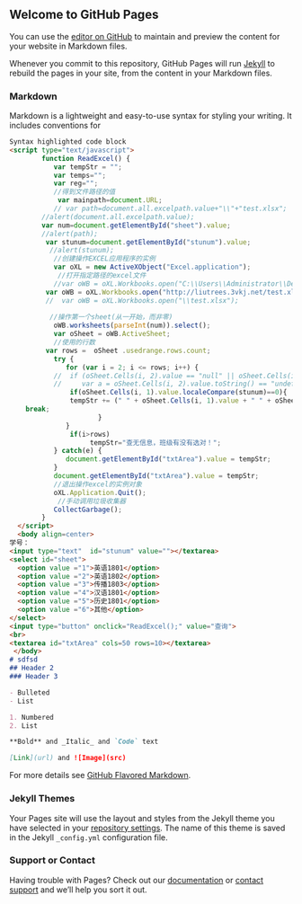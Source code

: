 ## Welcome to GitHub Pages

You can use the [editor on GitHub](https://github.com/liutrees/codedemo/edit/master/index.md) to maintain and preview the content for your website in Markdown files.

Whenever you commit to this repository, GitHub Pages will run [Jekyll](https://jekyllrb.com/) to rebuild the pages in your site, from the content in your Markdown files.

### Markdown

Markdown is a lightweight and easy-to-use syntax for styling your writing. It includes conventions for

```markdown
Syntax highlighted code block
<script type="text/javascript">
        function ReadExcel() {
           var tempStr = "";
           var temps="";
           var reg="";
           //得到文件路径的值
            var mainpath=document.URL;
           // var path=document.all.excelpath.value+"\\"+"test.xlsx";
        //alert(document.all.excelpath.value);
        var num=document.getElementById("sheet").value;
        //alert(path);
         var stunum=document.getElementById("stunum").value;
          //alert(stunum);
           //创建操作EXCEL应用程序的实例
           var oXL = new ActiveXObject("Excel.application");
            //打开指定路径的excel文件
           //var oWB = oXL.Workbooks.open("C:\\Users\\Administrator\\Desktop\\获取excel的行和列\\获取excel的行和列\\test.xlsx");
         var oWB = oXL.Workbooks.open("http://liutrees.3vkj.net/test.xlsx");
         //  var oWB = oXL.Workbooks.open("\\test.xlsx");
 
          //操作第一个sheet(从一开始，而非零)
           oWB.worksheets(parseInt(num)).select();
           var oSheet = oWB.ActiveSheet;
           //使用的行数
         var rows =  oSheet .usedrange.rows.count; 
           try {
              for (var i = 2; i <= rows; i++) {
           //  if (oSheet.Cells(i, 2).value == "null" || oSheet.Cells(i, 3).value == "null") break;
           //     var a = oSheet.Cells(i, 2).value.toString() == "undefined" ? "": oSheet.Cells(i, 2).value;
               if(oSheet.Cells(i, 1).value.localeCompare(stunum)==0){
               tempStr += (" " + oSheet.Cells(i, 1).value + " " + oSheet.Cells(i, 2).value + " " + oSheet.Cells(i, 3).value + " " + oSheet.Cells(i, 4).value + "\n"); 
	break;
                      }
              }
               if(i>rows)
                    tempStr="查无信息，班级有没有选对！";
           } catch(e) {
              document.getElementById("txtArea").value = tempStr;
           }
           document.getElementById("txtArea").value = tempStr;
           //退出操作excel的实例对象
           oXL.Application.Quit();
            //手动调用垃圾收集器
           CollectGarbage();
        }
  </script>
  <body align=center>
学号：
<input type="text"  id="stunum" value=""></textarea>
<select id="sheet">
  <option value ="1">英语1801</option>
  <option value ="2">英语1802</option>
  <option value ="3">传播1803</option>
  <option value ="4">汉语1801</option>
  <option value ="5">历史1801</option>
  <option value ="6">其他</option>
</select>
<input type="button" onclick="ReadExcel();" value="查询">
<br>
<textarea id="txtArea" cols=50 rows=10></textarea>
 </body>
# sdfsd
## Header 2
### Header 3

- Bulleted
- List

1. Numbered
2. List

**Bold** and _Italic_ and `Code` text

[Link](url) and ![Image](src)
```

For more details see [GitHub Flavored Markdown](https://guides.github.com/features/mastering-markdown/).

### Jekyll Themes

Your Pages site will use the layout and styles from the Jekyll theme you have selected in your [repository settings](https://github.com/liutrees/codedemo/settings). The name of this theme is saved in the Jekyll `_config.yml` configuration file.

### Support or Contact

Having trouble with Pages? Check out our [documentation](https://help.github.com/categories/github-pages-basics/) or [contact support](https://github.com/contact) and we’ll help you sort it out.
